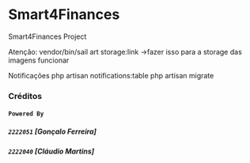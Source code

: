 # Smart4Finances
Smart4Finances Project

Atenção: vendor/bin/sail art storage:link ->fazer isso para a storage das imagens funcionar

Notificações php artisan notifications:table php artisan migrate

### **Créditos**

#### `Powered By`

##### `2222051` [Gonçalo Ferreira]

##### `2222040` [Cláudio Martins]
